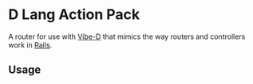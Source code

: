 D Lang Action Pack
===========

A router for use with [Vibe-D](http://vibed.org/) that mimics the way routers and controllers work in [Rails](http://rubyonrails.org/).

## Usage


